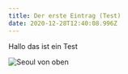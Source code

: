 ```yaml
---
title: Der erste Eintrag (Test)
date: 2020-12-28T12:40:08.996Z
---
```

Hallo das ist ein Test

![Seoul von oben](/img/markus-winkler-jrykesi61ce-unsplash.jpg "Seoul von oben")